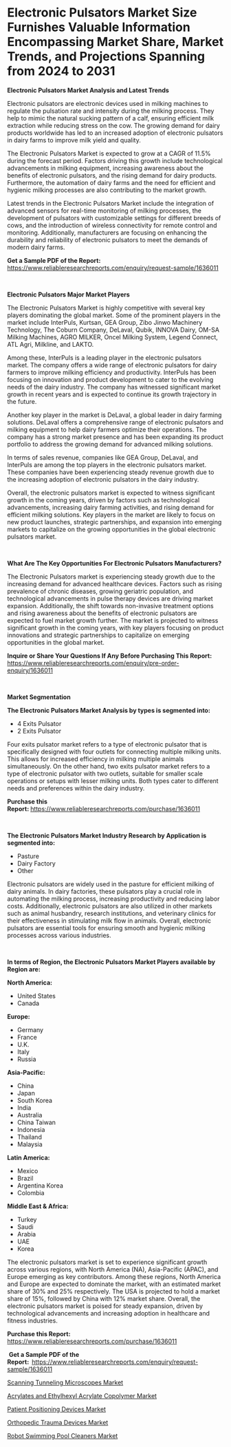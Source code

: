 <p><h1>Electronic Pulsators Market Size Furnishes Valuable Information Encompassing Market Share, Market Trends, and Projections Spanning from 2024 to 2031</h1></p><p><strong>Electronic Pulsators Market Analysis and Latest Trends</strong></p>
<p><p>Electronic pulsators are electronic devices used in milking machines to regulate the pulsation rate and intensity during the milking process. They help to mimic the natural sucking pattern of a calf, ensuring efficient milk extraction while reducing stress on the cow. The growing demand for dairy products worldwide has led to an increased adoption of electronic pulsators in dairy farms to improve milk yield and quality.</p><p>The Electronic Pulsators Market is expected to grow at a CAGR of 11.5% during the forecast period. Factors driving this growth include technological advancements in milking equipment, increasing awareness about the benefits of electronic pulsators, and the rising demand for dairy products. Furthermore, the automation of dairy farms and the need for efficient and hygienic milking processes are also contributing to the market growth.</p><p>Latest trends in the Electronic Pulsators Market include the integration of advanced sensors for real-time monitoring of milking processes, the development of pulsators with customizable settings for different breeds of cows, and the introduction of wireless connectivity for remote control and monitoring. Additionally, manufacturers are focusing on enhancing the durability and reliability of electronic pulsators to meet the demands of modern dairy farms.</p></p>
<p><strong>Get a Sample PDF of the Report:&nbsp;</strong> <a href="https://www.reliableresearchreports.com/enquiry/request-sample/1636011">https://www.reliableresearchreports.com/enquiry/request-sample/1636011</a></p>
<p>&nbsp;</p>
<p><strong>Electronic Pulsators Major Market Players</strong></p>
<p><p>The Electronic Pulsators Market is highly competitive with several key players dominating the global market. Some of the prominent players in the market include InterPuls, Kurtsan, GEA Group, Zibo Jinwo Machinery Technology, The Coburn Company, DeLaval, Qubik, INNOVA Dairy, OM-SA Milking Machines, AGRO MILKER, Oncel Milking System, Legend Connect, ATL Agri, Milkline, and LAKTO.</p><p>Among these, InterPuls is a leading player in the electronic pulsators market. The company offers a wide range of electronic pulsators for dairy farmers to improve milking efficiency and productivity. InterPuls has been focusing on innovation and product development to cater to the evolving needs of the dairy industry. The company has witnessed significant market growth in recent years and is expected to continue its growth trajectory in the future.</p><p>Another key player in the market is DeLaval, a global leader in dairy farming solutions. DeLaval offers a comprehensive range of electronic pulsators and milking equipment to help dairy farmers optimize their operations. The company has a strong market presence and has been expanding its product portfolio to address the growing demand for advanced milking solutions.</p><p>In terms of sales revenue, companies like GEA Group, DeLaval, and InterPuls are among the top players in the electronic pulsators market. These companies have been experiencing steady revenue growth due to the increasing adoption of electronic pulsators in the dairy industry.</p><p>Overall, the electronic pulsators market is expected to witness significant growth in the coming years, driven by factors such as technological advancements, increasing dairy farming activities, and rising demand for efficient milking solutions. Key players in the market are likely to focus on new product launches, strategic partnerships, and expansion into emerging markets to capitalize on the growing opportunities in the global electronic pulsators market.</p></p>
<p>&nbsp;</p>
<p><strong>What Are The Key Opportunities For Electronic Pulsators Manufacturers?</strong></p>
<p><p>The Electronic Pulsators market is experiencing steady growth due to the increasing demand for advanced healthcare devices. Factors such as rising prevalence of chronic diseases, growing geriatric population, and technological advancements in pulse therapy devices are driving market expansion. Additionally, the shift towards non-invasive treatment options and rising awareness about the benefits of electronic pulsators are expected to fuel market growth further. The market is projected to witness significant growth in the coming years, with key players focusing on product innovations and strategic partnerships to capitalize on emerging opportunities in the global market.</p></p>
<p><strong>Inquire or Share Your Questions If Any Before Purchasing This Report:</strong> <a href="https://www.reliableresearchreports.com/enquiry/pre-order-enquiry/1636011">https://www.reliableresearchreports.com/enquiry/pre-order-enquiry/1636011</a></p>
<p>&nbsp;</p>
<p><strong>Market Segmentation</strong></p>
<p><strong>The Electronic Pulsators Market Analysis by types is segmented into:</strong></p>
<p><ul><li>4 Exits Pulsator</li><li>2 Exits Pulsator</li></ul></p>
<p><p>Four exits pulsator market refers to a type of electronic pulsator that is specifically designed with four outlets for connecting multiple milking units. This allows for increased efficiency in milking multiple animals simultaneously. On the other hand, two exits pulsator market refers to a type of electronic pulsator with two outlets, suitable for smaller scale operations or setups with lesser milking units. Both types cater to different needs and preferences within the dairy industry.</p></p>
<p><strong>Purchase this Report:&nbsp;</strong><a href="https://www.reliableresearchreports.com/purchase/1636011">https://www.reliableresearchreports.com/purchase/1636011</a></p>
<p>&nbsp;</p>
<p><strong>The Electronic Pulsators Market Industry Research by Application is segmented into:</strong></p>
<p><ul><li>Pasture</li><li>Dairy Factory</li><li>Other</li></ul></p>
<p><p>Electronic pulsators are widely used in the pasture for efficient milking of dairy animals. In dairy factories, these pulsators play a crucial role in automating the milking process, increasing productivity and reducing labor costs. Additionally, electronic pulsators are also utilized in other markets such as animal husbandry, research institutions, and veterinary clinics for their effectiveness in stimulating milk flow in animals. Overall, electronic pulsators are essential tools for ensuring smooth and hygienic milking processes across various industries.</p></p>
<p>&nbsp;</p>
<p><strong>In terms of Region, the Electronic Pulsators Market Players available by Region are:</strong></p>
<p>
    <p> <strong> North America: </strong>
        <ul>
            <li>United States</li>
            <li>Canada</li>
        </ul>
        </p> 
    <p> <strong> Europe: </strong>
        <ul>
            <li>Germany</li>
            <li>France</li>
            <li>U.K.</li>
            <li>Italy</li>
            <li>Russia</li>
        </ul>
        </p> 
    <p> <strong> Asia-Pacific: </strong>
        <ul>
            <li>China</li>
            <li>Japan</li>
            <li>South Korea</li>
            <li>India</li>
            <li>Australia</li>
            <li>China Taiwan</li>
            <li>Indonesia</li>
            <li>Thailand</li>
            <li>Malaysia</li>
        </ul>
        </p> 
    <p> <strong> Latin America: </strong>
        <ul>
            <li>Mexico</li>
            <li>Brazil</li>
            <li>Argentina Korea</li>
            <li>Colombia</li>
        </ul>
        </p> 
    <p> <strong> Middle East & Africa: </strong>
        <ul>
            <li>Turkey</li>
            <li>Saudi</li>
            <li>Arabia</li>
            <li>UAE</li>
            <li>Korea</li>
        </ul>
    </p>
    </p>
<p><p>The electronic pulsators market is set to experience significant growth across various regions, with North America (NA), Asia-Pacific (APAC), and Europe emerging as key contributors. Among these regions, North America and Europe are expected to dominate the market, with an estimated market share of 30% and 25% respectively. The USA is projected to hold a market share of 15%, followed by China with 12% market share. Overall, the electronic pulsators market is poised for steady expansion, driven by technological advancements and increasing adoption in healthcare and fitness industries.</p></p>
<p><strong>Purchase this Report: </strong><a href="https://www.reliableresearchreports.com/purchase/1636011">https://www.reliableresearchreports.com/purchase/1636011</a></p>
<p>&nbsp;<strong>Get a Sample PDF of the Report:&nbsp;&nbsp;</strong><a href="https://www.reliableresearchreports.com/enquiry/request-sample/1636011">https://www.reliableresearchreports.com/enquiry/request-sample/1636011</a></p>
<p><strong></strong></p>
<p><p><a href="https://medium.com/@charvi.reportprime/scanning-tunneling-microscopes-market-exploring-market-share-market-trends-and-future-growth-19968b5e6c9d">Scanning Tunneling Microscopes Market</a></p><p><a href="https://github.com/lylyparadise/Market-Research-Report-List-1/blob/main/acrylates-and-ethylhexyl-acrylate-copolymer-market.md">Acrylates and Ethylhexyl Acrylate Copolymer Market</a></p><p><a href="https://medium.com/@charvi.reportprime/patient-positioning-devices-market-analysis-its-cagr-market-segmentation-and-global-industry-c0f009dbd34f">Patient Positioning Devices Market</a></p><p><a href="https://medium.com/@charvi.reportprime/decoding-orthopedic-trauma-devices-market-metrics-market-share-trends-and-growth-patterns-2ebeef451452">Orthopedic Trauma Devices Market</a></p><p><a href="https://github.com/johnbach50/Market-Research-Report-List-1/blob/main/robot-swimming-pool-cleaners-market.md">Robot Swimming Pool Cleaners Market</a></p></p>